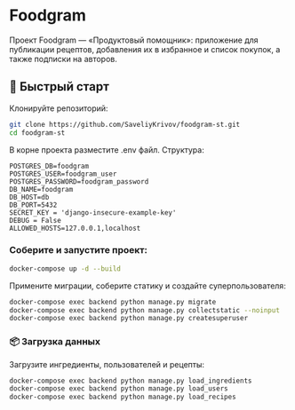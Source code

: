 # Foodgram

Проект Foodgram — «Продуктовый помощник»: приложение для публикации рецептов, добавления их в избранное и список покупок, а также подписки на авторов.

## 🚀 Быстрый старт

Клонируйте репозиторий:

```bash
git clone https://github.com/SaveliyKrivov/foodgram-st.git
cd foodgram-st
```
В корне проекта разместите .env файл. Структура:
```
POSTGRES_DB=foodgram
POSTGRES_USER=foodgram_user
POSTGRES_PASSWORD=foodgram_password
DB_NAME=foodgram
DB_HOST=db
DB_PORT=5432
SECRET_KEY = 'django-insecure-example-key'
DEBUG = False
ALLOWED_HOSTS=127.0.0.1,localhost
```
### Соберите и запустите проект:

```bash
docker-compose up -d --build
```
Примените миграции, соберите статику и создайте суперпользователя:

```bash
docker-compose exec backend python manage.py migrate
docker-compose exec backend python manage.py collectstatic --noinput
docker-compose exec backend python manage.py createsuperuser
```
### 📦 Загрузка данных
Загрузите ингредиенты, пользователей и рецепты:

```bash
docker-compose exec backend python manage.py load_ingredients
docker-compose exec backend python manage.py load_users
docker-compose exec backend python manage.py load_recipes
```

